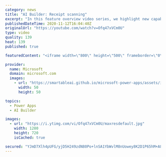 ```yaml
---
category: news
title: "AI Builder: Receipt scanning"
excerpt: "In this feature overview video series, we highlight new capabilities included in the latest update to AI Builder.  Receipt scanning is a new AI Builder feature that processes receipts to identify and extract information. The AI model identifies receipt data, merchant information, total price, and taxes"
publishedDateTime: 2020-11-12T16:04:40Z
originalUrl: "https://youtube.com/watch?v=Ofq47xVCm0U"
type: video
quality: 139
heat: 139
published: true

featuredContent: "<iframe width=\"800\" height=\"500\" frameborder=\"0\" src=\"https://www.youtube.com/embed/Ofq47xVCm0U\" allow=\"accelerometer; autoplay; encrypted-media; gyroscope; picture-in-picture\" allowfullscreen></iframe>"

provider:
  name: Microsoft
  domain: microsoft.com
  images:
    - url: "https://smartableai.github.io/microsoft-power-apps/assets/images/organizations/microsoft.com-50x50.jpg"
      width: 50
      height: 50

topics:
  - Power Apps
  - AI Builder

images:
  - url: "https://i.ytimg.com/vi/Ofq47xVCm0U/maxresdefault.jpg"
    width: 1280
    height: 720
    isCached: true

secured: "YJmD7Xlh4pUFG/yjD5H249zdN80Po+lnSA1YbWvlM8nUowey8K2D1P65hM+A8/hyCF0y5OWFviolQmsrv5EYTPkQ9/yduOg9Ztsq8UWm4IsCYPo3ne/iHeG79vipvQPqY+0mYOBmJeUIYO3LF85L5O8vVOwzxGa5/c+VkQX3+JoM1ErnRh+AuiYw18j0lDMVBAnjc/Lz1COitHnPOQI9EqawLXbCVGmpjV751Pr8CMl6z+IeICE+WueUG/rJ7ijN1pt1SwXgAVIcBdqzln/iHcSaob3E9/7/LobnRHFmdgnSFhM2OEDb7jJ5HVn3mXgS2VGBK7CDb5Yq6NjkD2sCqLjw1elY6ALPmNhPp1YVkNRlBeXfh7gcpNsiPMlf4K62ofzPiLpeCZf6FkXrBNuBENJR45NtfQz4Av2vC9er16s=;54RRbHJRxg3g+Q+BncI/Vw=="
---
```


